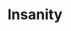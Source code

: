 # Insanity
<Settings>
	<!-- 
	Awake Type Explanation:
	name -> The name to display inside of the bot when choosing the awake (Example: ADOCH)
	gametext -> Case-sensitive awake line text inside of the game (Example: Additional Damage of Critical Hits) 
	comparisonmethod -> An additional attribute to modify which method an awake is compared with. Options are Exact and Contains. Exact is default.
						Example <Type name="INT" gametext="INT" comparisonmethod="Contains" text_to_find="NT"></Type>
						
						"Contains" compares by checking if the read awake contains the value in text_to_find
						"Exact" does an exact case insensitive comparison (this is the default and preferred)
					
	text_to_find -> If using comparison method Contains, then text_to_find is the value to find within the awake text.
	-->
	<AwakeTypes>  
		<Type name="INT" gametext="INT"></Type>
		<Type name="DEX" gametext="DEX"></Type>
		<Type name="STR" gametext="STR"></Type>
		<Type name="STA" gametext="STA"></Type>
		<Type name="ADOCH" gametext="ADOCH"></Type>
		<Type name="Increased Attack" gametext="Increased Attack"></Type>
		<Type name="Increased HP" gametext="Increased HP"></Type>
		<Type name="Increased MP" gametext="Increased MP"></Type>
		<Type name="Attack" gametext="Attack"></Type>
		<Type name="PvE Damage" gametext="PvE Damage Increase"></Type>
		<Type name="Increased DEF" gametext="Increased DEF"></Type>
		<Type name="DEF" gametext="DEF"></Type>
		<Type name="Critical Chance" gametext="Critical Chance"></Type>
		<Type name="Attack Speed" gametext="Attack Speed"></Type>
		<Type name="DCT" gametext="Decreased Casting Time"></Type>
		<Type name="EXP" gametext="EXP"></Type>
		<Type name="Speed" gametext="Speed"></Type>
		<Type name="Max HP" gametext="Max. HP"></Type>
		<Type name="Max MP" gametext="Max. MP"></Type>
		<Type name="Max FP" gametext="Max. FP"></Type>
	</AwakeTypes>

	<!-- 
	The color of a pixel in the in-game awake line text. 
	Format: RGB (R, G, B) 
	
	Adding multiple awake colors example:
	<Setting name="AwakeTextPixelColorRgb">0, 255, 0</Setting>
	<Setting name="AwakeTextPixelColorRgb1">0, 0, 255</Setting>
	<Setting name="AwakeTextPixelColorRgb2">245, 0, 0</Setting>
	<Setting name="AwakeTextPixelColorRgb3">0, 0, 185</Setting>
	
	The above example of multiple awake colors will find awakes with all of those pixel colors
	You can add as many as you want. 
	It requires the format as above: AwakeTextPixelColorRgb, AwakeTextPixelColorRgb1, AwakeTextPixelColorRgb2... and so on.
	
	Adding a range of pixel colors:
	<Setting name="AwakeTextPixelColorRgb">0, 245-255, 0</Setting>
	
	The above example will stop when the pixel color is between 0, 245, 0 and 0, 255, 0
	It will stop at 0, 251, 0 as an example.
	-->
	<Setting name="AwakeTextPixelColorRgb">0, 255, 0</Setting>
  
	<!-- 
	The amount of time in milliseconds it takes before an awake scroll is done
	showing that "Watering Effect" on the item before awakening it 
	-->
	<Setting name="ScrollDelayMs">200</Setting>
  
	<!-- 
	The value for Language is the name of the .traineddata file.
	Example eng.traineddata, then the value is eng
			por.traineddata, then the value is por
	-->
	<Setting name="Language">eng</Setting>
  
	<!-- 
	Words that are ignored when the OCR engine reads the awake
	NOTE: Do not add a space after comma, the space counts as part of the word 
	Format: Word1,Word2,Word3
	-->
	<Setting name="OcrIgnoreWords">Blessing Options</Setting>
</Settings>
